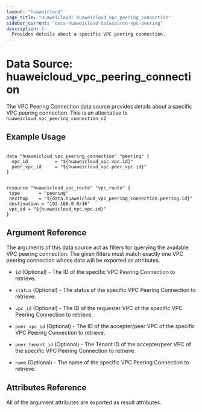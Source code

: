 ```yaml
---
layout: "huaweicloud"
page_title: "HuaweiCloud: huaweicloud_vpc_peering_connection"
sidebar_current: "docs-huaweicloud-datasource-vpc-peering"
description: |-
  Provides details about a specific VPC peering connection.
---
```


# Data Source: huaweicloud_vpc_peering_connection

The VPC Peering Connection data source provides details about a specific VPC peering connection.
This is an alternative to `huaweicloud_vpc_peering_connection_v2`

## Example Usage

 ```hcl

data "huaweicloud_vpc_peering_connection" "peering" {
   vpc_id          = "${huaweicloud_vpc.vpc.id}"
   peer_vpc_id     = "${huaweicloud_vpc.peer_vpc.id}"
 }


resource "huaweicloud_vpc_route" "vpc_route" {
  type       = "peering"
  nexthop    = "${data.huaweicloud_vpc_peering_connection.peering.id}"
  destination = "192.168.0.0/16"
  vpc_id = "${huaweicloud_vpc.vpc.id}"
}
 ```


## Argument Reference

The arguments of this data source act as filters for querying the available VPC peering connection.
The given filters must match exactly one VPC peering connection whose data will be exported as attributes.

* `id` (Optional) - The ID of the specific VPC Peering Connection to retrieve.

* `status` (Optional) - The status of the specific VPC Peering Connection to retrieve.

* `vpc_id` (Optional) - The ID of the requester VPC of the specific VPC Peering Connection to retrieve.

* `peer_vpc_id` (Optional) -  The ID of the accepter/peer VPC of the specific VPC Peering Connection to retrieve.

* `peer_tenant_id` (Optional) - The Tenant ID of the accepter/peer VPC of the specific VPC Peering Connection to retrieve.

* `name` (Optional) - The name of the specific VPC Peering Connection to retrieve.


## Attributes Reference

All of the argument attributes are exported as result attributes.
